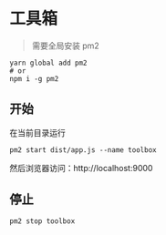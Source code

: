 # 工具箱

> 需要全局安装 pm2

```shell script
yarn global add pm2
# or
npm i -g pm2
```

## 开始

在当前目录运行

```shell script
pm2 start dist/app.js --name toolbox
```

然后浏览器访问：http://localhost:9000

## 停止

```shell script
pm2 stop toolbox
```
